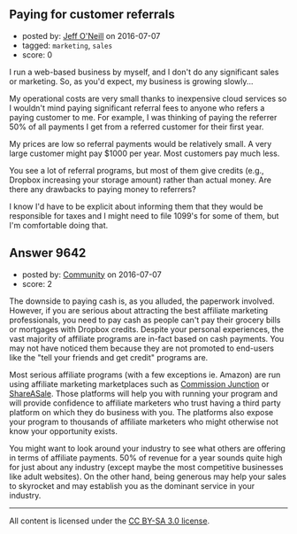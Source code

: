 ## Paying for customer referrals

- posted by: [Jeff O'Neill](https://stackexchange.com/users/46273/jeff-o-neill) on 2016-07-07
- tagged: `marketing`, `sales`
- score: 0

I run a web-based business by myself, and I don't do any significant sales or marketing.  So, as you'd expect, my business is growing slowly...

My operational costs are very small thanks to inexpensive cloud services so I wouldn't mind paying significant referral fees to anyone who refers a paying customer to me.  For example, I was thinking of paying the referrer 50% of all payments I get from a referred customer for their first year.

My prices are low so referral payments would be relatively small.  A very large customer might pay $1000 per year.  Most customers pay much less.

You see a lot of referral programs, but most of them give credits (e.g., Dropbox increasing your storage amount) rather than actual money.  Are there any drawbacks to paying money to referrers?

I know I'd have to be explicit about informing them that they would be responsible for taxes and I might need to file 1099's for some of them, but I'm comfortable doing that.


## Answer 9642

- posted by: [Community](https://stackexchange.com/users/-1/community) on 2016-07-07
- score: 2

<p>The downside to paying cash is, as you alluded, the paperwork involved. However, if you are serious about attracting the best affiliate marketing professionals, you need to pay cash as people can't pay their grocery bills or mortgages with Dropbox credits. Despite your personal experiences, the vast majority of affiliate programs are in-fact based on cash payments. You may not have noticed them because they are not promoted to end-users like the "tell your friends and get credit" programs are.</p>

<p>Most serious affiliate programs (with a few exceptions ie. Amazon) are run using affiliate marketing marketplaces such as <a href="http://www.cj.com/" rel="nofollow">Commission Junction</a> or <a href="https://www.shareasale.com/" rel="nofollow">ShareASale</a>. Those platforms will help you with running your program and will provide confidence to affiliate marketers who trust having a third party platform on which they do business with you. The platforms also expose your program to thousands of affiliate marketers who might otherwise not know your opportunity exists.</p>

<p>You might want to look around your industry to see what others are offering in terms of affiliate payments. 50% of revenue for a year sounds quite high for just about any industry (except maybe the most competitive businesses like adult websites). On the other hand, being generous may help your sales to skyrocket and may establish you as the dominant service in your industry.</p>




---

All content is licensed under the [CC BY-SA 3.0 license](https://creativecommons.org/licenses/by-sa/3.0/).
